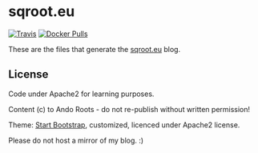 # sqroot.eu

[![Travis](https://img.shields.io/travis/anroots/sqroot.eu.svg)](https://travis-ci.org/anroots/sqroot.eu)
[![Docker Pulls](https://img.shields.io/docker/pulls/anroots/sqroot.eu.svg)](https://hub.docker.com/r/anroots/sqroot.eu/)

These are the files that generate the [sqroot.eu](https://sqroot.eu) blog.

## License

Code under Apache2 for learning purposes.

Content (c) to Ando Roots - do not re-publish without written permission!

Theme: [Start Bootstrap](http://startbootstrap.com/template-overviews/clean-blog), customized, licenced under Apache2 license.

Please do not host a mirror of my blog. :)